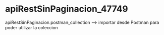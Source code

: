 # apiRestSinPaginacion_47749

apiRestSinPaginacion.postman_collection --> importar desde Postman para poder utilizar la coleccion
